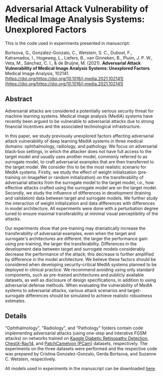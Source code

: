 # Adversarial Attack Vulnerability of Medical Image Analysis Systems: Unexplored Factors

This is the code used in experiments presented in manuscript:

Bortsova, G., González-Gonzalo, C., Wetstein, S. C., Dubost, F., Katramados, I., Hogeweg, L., Liefers, B., van Ginneken, B., Pluim, J. P. W., Veta, M., Sánchez, C. I., & de Bruijne, M. (2021). **Adversarial Attack Vulnerability of Medical Image Analysis Systems: Unexplored Factors**. Medical Image Analysis, 102141. [https://doi.org/https://doi.org/10.1016/j.media.2021.102141](https://doi.org/https://doi.org/10.1016/j.media.2021.102141)

## Abstract

Adversarial attacks are considered a potentially serious security threat for machine learning systems. Medical image analysis (MedIA) systems have recently been argued to be vulnerable to adversarial attacks due to strong financial incentives and the associated technological infrastructure.

In this paper, we study previously unexplored factors affecting adversarial attack vulnerability of deep learning MedIA systems in three medical domains: ophthalmology, radiology, and pathology. We focus on adversarial black-box settings, in which the attacker does not have full access to the target model and usually uses another model, commonly referred to as surrogate model, to craft adversarial examples that are then transferred to the target model. We consider this to be the most realistic scenario for MedIA systems.
Firstly, we study the effect of weight initialization (pre-training on ImageNet or random initialization) on the transferability of adversarial attacks from the surrogate model to the target model, i.e., how effective attacks crafted using the surrogate model are on the target model. Secondly, we study the influence of differences in development (training and validation) data between target and surrogate models. 
We further study the interaction of weight initialization and data differences with differences in model architecture. All experiments were done with a perturbation degree tuned to ensure maximal transferability at minimal visual perceptibility of the attacks. 

Our experiments show that pre-training may dramatically increase the transferability of adversarial examples, even when the target and surrogate's architectures are different: the larger the performance gain using pre-training, the larger the transferability.
Differences in the development data between target and surrogate models considerably decrease the performance of the attack; this decrease is further amplified by difference in the model architecture.
We believe these factors should be considered when developing security-critical MedIA systems planned to be deployed in clinical practice. We recommend avoiding using only standard components, such as pre-trained architectures and publicly available datasets, as well as disclosure of design specifications, in addition to using adversarial defense methods. When evaluating the vulnerability of MedIA systems to adversarial attacks, various attack scenarios and target-surrogate differences should be simulated to achieve realistic robustness estimates.

## Details

"Ophthalmology", "Radiology", and "Pathology" folders contain code
implementing adversarial attacks (using one-step and interative FGSM attacks)
on networks trained on [Kaggle Diabetic Retinopathy Detection](https://www.kaggle.com/c/diabetic-retinopathy-detection/),
[ChestX-Ray14](https://www.kaggle.com/nih-chest-xrays/data), and
[PatchCamelyon (PCam)](https://github.com/basveeling/pcam) datasets, respectively.
The experiments on the three datasets were performed and the respective code was prepared
by Cristina Gonzalez-Gonzalo, Gerda Bortsova, and Suzanne C. Wetstein, respectively.

All models used in experiments in the manuscript can be downloaded [here](http://doi.org/10.5281/zenodo.4792375).